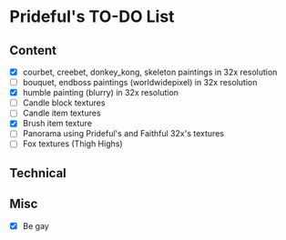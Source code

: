 # Prideful's TO-DO List

## Content

- [X] courbet, creebet, donkey_kong, skeleton paintings in 32x resolution
- [ ] bouquet, endboss paintings (worldwidepixel) in 32x resolution
- [X] humble painting (blurry) in 32x resolution
- [ ] Candle block textures
- [ ] Candle item textures
- [X] Brush item texture
- [ ] Panorama using Prideful's and Faithful 32x's textures
- [ ] Fox textures (Thigh Highs)

## Technical

## Misc

- [X] Be gay

